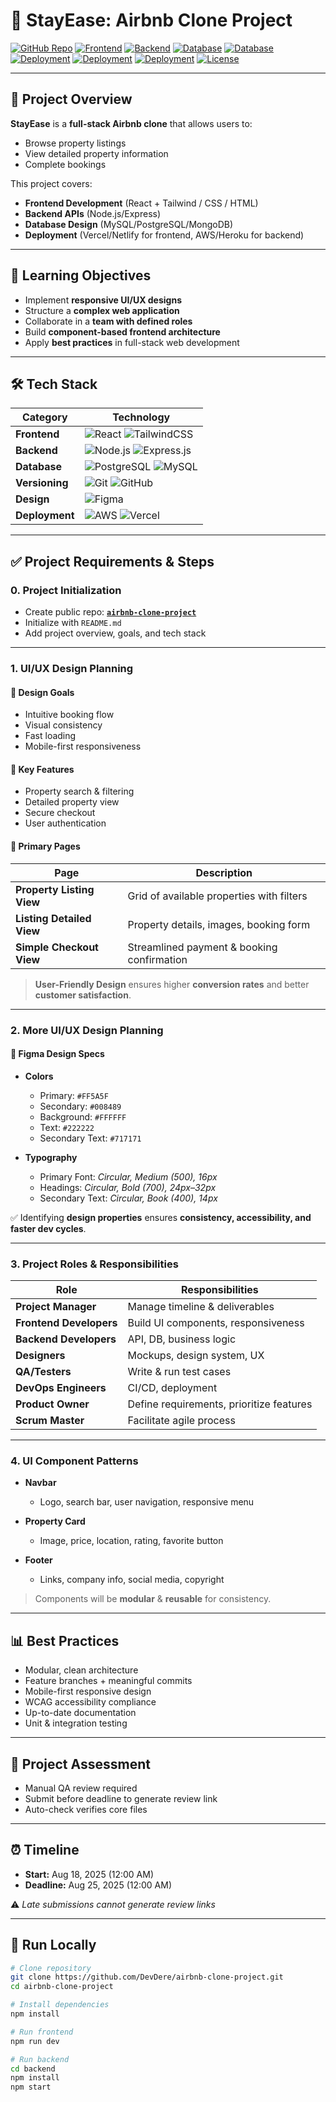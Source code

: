 # 🏡 StayEase: Airbnb Clone Project

[![GitHub Repo](https://img.shields.io/badge/Repo-airbnb--clone--project-blue?logo=github)](https://github.com/DevDere/airbnb-clone-project)
[![Frontend](https://img.shields.io/badge/Frontend-React-blue?logo=react)](https://react.dev/)
[![Backend](https://img.shields.io/badge/Backend-Node.js-green?logo=node.js)](https://nodejs.org/)
[![Database](https://img.shields.io/badge/Database-PostgreSQL-blue?logo=postgresql)](https://www.postgresql.org/)
[![Database](https://img.shields.io/badge/Database-MySQL-4479A1?logo=mysql&logoColor=white)](https://www.mysql.com/)
[![Deployment](https://img.shields.io/badge/Deploy-AWS-orange?logo=amazonaws)](https://aws.amazon.com/)
[![Deployment](https://img.shields.io/badge/Deploy-Vercel-black?logo=vercel)](https://vercel.com/)
[![Deployment](https://img.shields.io/badge/Deploy-Netlify-00C7B7?logo=netlify&logoColor=white)](https://www.netlify.com/)
[![License](https://img.shields.io/badge/License-MIT-lightgrey)](LICENSE)

---

## 📌 Project Overview
**StayEase** is a **full-stack Airbnb clone** that allows users to:  
- Browse property listings  
- View detailed property information  
- Complete bookings  

This project covers:  
- **Frontend Development** (React + Tailwind / CSS / HTML)  
- **Backend APIs** (Node.js/Express)  
- **Database Design** (MySQL/PostgreSQL/MongoDB)  
- **Deployment** (Vercel/Netlify for frontend, AWS/Heroku for backend)

---

## 🎯 Learning Objectives
- Implement **responsive UI/UX designs**  
- Structure a **complex web application**  
- Collaborate in a **team with defined roles**  
- Build **component-based frontend architecture**  
- Apply **best practices** in full-stack web development  

---

## 🛠️ Tech Stack

| Category       | Technology |
|----------------|------------|
| **Frontend**   | ![React](https://img.shields.io/badge/React-20232A?logo=react&logoColor=61DAFB) ![TailwindCSS](https://img.shields.io/badge/Tailwind_CSS-38B2AC?logo=tailwind-css&logoColor=white) |
| **Backend**    | ![Node.js](https://img.shields.io/badge/Node.js-339933?logo=node.js&logoColor=white) ![Express.js](https://img.shields.io/badge/Express.js-000000?logo=express&logoColor=white) |
| **Database**   | ![PostgreSQL](https://img.shields.io/badge/PostgreSQL-316192?logo=postgresql&logoColor=white) ![MySQL](https://img.shields.io/badge/MySQL-4479A1?logo=mysql&logoColor=white) |
| **Versioning** | ![Git](https://img.shields.io/badge/Git-F05032?logo=git&logoColor=white) ![GitHub](https://img.shields.io/badge/GitHub-181717?logo=github&logoColor=white) |
| **Design**     | ![Figma](https://img.shields.io/badge/Figma-F24E1E?logo=figma&logoColor=white) |
| **Deployment** | ![AWS](https://img.shields.io/badge/AWS-232F3E?logo=amazonaws&logoColor=white) ![Vercel](https://img.shields.io/badge/Vercel-000000?logo=vercel&logoColor=white) |

---

## ✅ Project Requirements & Steps

### 0. Project Initialization
- Create public repo: **[`airbnb-clone-project`](https://github.com/DevDere/airbnb-clone-project)**  
- Initialize with `README.md`  
- Add project overview, goals, and tech stack  

---

### 1. UI/UX Design Planning

#### 🎨 Design Goals
- Intuitive booking flow  
- Visual consistency  
- Fast loading  
- Mobile-first responsiveness  

#### 🌟 Key Features
- Property search & filtering  
- Detailed property view  
- Secure checkout  
- User authentication  

#### 📄 Primary Pages
| Page | Description |
|------|-------------|
| **Property Listing View** | Grid of available properties with filters |
| **Listing Detailed View** | Property details, images, booking form |
| **Simple Checkout View** | Streamlined payment & booking confirmation |

> **User-Friendly Design** ensures higher **conversion rates** and better **customer satisfaction**.  

---

### 2. More UI/UX Design Planning

#### 🎨 Figma Design Specs
- **Colors**  
  - Primary: `#FF5A5F`  
  - Secondary: `#008489`  
  - Background: `#FFFFFF`  
  - Text: `#222222`  
  - Secondary Text: `#717171`  

- **Typography**  
  - Primary Font: *Circular, Medium (500), 16px*  
  - Headings: *Circular, Bold (700), 24px–32px*  
  - Secondary Text: *Circular, Book (400), 14px*  

✅ Identifying **design properties** ensures **consistency, accessibility, and faster dev cycles**.  

---

### 3. Project Roles & Responsibilities

| Role | Responsibilities |
|------|------------------|
| **Project Manager** | Manage timeline & deliverables |
| **Frontend Developers** | Build UI components, responsiveness |
| **Backend Developers** | API, DB, business logic |
| **Designers** | Mockups, design system, UX |
| **QA/Testers** | Write & run test cases |
| **DevOps Engineers** | CI/CD, deployment |
| **Product Owner** | Define requirements, prioritize features |
| **Scrum Master** | Facilitate agile process |

---

### 4. UI Component Patterns

- **Navbar**
  - Logo, search bar, user navigation, responsive menu  

- **Property Card**
  - Image, price, location, rating, favorite button  

- **Footer**
  - Links, company info, social media, copyright  

> Components will be **modular** & **reusable** for consistency.  

---

## 📊 Best Practices
- Modular, clean architecture  
- Feature branches + meaningful commits  
- Mobile-first responsive design  
- WCAG accessibility compliance  
- Up-to-date documentation  
- Unit & integration testing  

---

## 📝 Project Assessment
- Manual QA review required  
- Submit before deadline to generate review link  
- Auto-check verifies core files  

---

## ⏰ Timeline
- **Start:** Aug 18, 2025 (12:00 AM)  
- **Deadline:** Aug 25, 2025 (12:00 AM)  

⚠️ *Late submissions cannot generate review links*  

---

## 🚀 Run Locally

```bash
# Clone repository
git clone https://github.com/DevDere/airbnb-clone-project.git
cd airbnb-clone-project

# Install dependencies
npm install

# Run frontend
npm run dev

# Run backend
cd backend
npm install
npm start